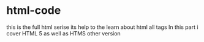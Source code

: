 # html-code
this is the full html serise 
its help to the learn about html all tags 
In this part i cover HTML 5 as well as HTMS other version 

